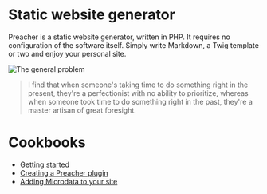 # Static website generator

Preacher is a static website generator, written in PHP.
It requires no configuration of the software itself. Simply write Markdown,
a Twig template or two and enjoy your personal site.

![The general problem](https://imgs.xkcd.com/comics/the_general_problem.png)

> I find that when someone's taking time to do something right in the present, they're a perfectionist with no ability to prioritize, whereas when someone took time to do something right in the past, they're a master artisan of great foresight.

# Cookbooks

* [Getting started](README.html)
* [Creating a Preacher plugin](recipes/custom-plugins.html)
* [Adding Microdata to your site](recipes/microdata.html)
